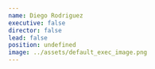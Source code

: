 ```yaml
---
name: Diego Rodriguez
executive: false
director: false
lead: false
position: undefined
image: ../assets/default_exec_image.png
---
```

